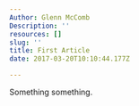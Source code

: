 ```yaml
---
Author: Glenn McComb
Description: ''
resources: []
slug: ''
title: First Article
date: 2017-03-20T10:10:44.177Z

---
```


Something something.